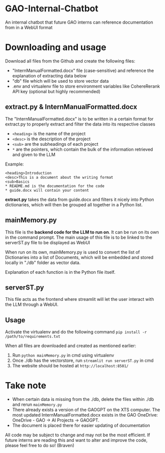 # GAO-Internal-Chatbot
An internal chatbot that future GAO interns can reference documentation from in a WebUI format


# Downloading and usage
Download all files from the Github and create the following files:
* "InternManualFormatted.docx" file (case-sensitive) and reference the explanation of extracting data below
* "db" file which will be used to store vector data
* .env and virtualenv file to store environment variables like CohereRerank API key (optional but highly recommended)

extract.py & InternManualFormatted.docx
-
The "InternManualFormatted.docx" is to be written in a certain format for extract.py to properly extract and filter the data into its respective classes

* ```<heading>``` is the name of the project
* ```<desc>``` is the description of the project
* ```<sub>``` are the subheadings of each project
* ```*``` are the pointers, which contain the bulk of the information retrieved and given to the LLM 

Example:
```
<heading>Introduction
<desc>This is a document about the writing format
<sub>Basics
* README.md is the documentation for the code
* guide.docx will contain your content
```

**extract.py** takes the data from guide.docx and filters it nicely into Python dictionaries, which will then be grouped all together in a Python list.

mainMemory.py
-
This file is the **backend code for the LLM to run on**. It can be run on its own in the command prompt. The main usage of this file is to be linked to the serverST.py file to be displayed as WebUI

When run on its own, mainMemory.py is used to convert the list of Dictionaries into a list of Documents, which will be embedded and stored locally in "./db" folder as vector data.

Explanation of each function is in the Python file itself.

serverST.py
-
This file acts as the frontend where streamlit will let the user interact with the LLM through a WebUI.

## Usage
Activate the virtualenv and do the following command ```pip install -r /path/to/requirements.txt```

When all files are downloaded and created as mentioned earlier:
1. Run ```python mainMemory.py``` in cmd using virtualenv
2. Once ./db has the vectorstore, run ```streamlit run serverST.py``` in cmd
3. The website should be hosted at ```http://localhost:8501/```

# Take note
* When certain data is missing from the ./db, delete the files within ./db and rerun ```mainMemory.py```
* There already exists a version of the GAOGPT on the XTS computer. The most updated InternManualFormatted.docx exists in the GAO OneDrive:  OneDrive - GAO -> AI Projects -> GAOGPT.
* The document is placed there for easier updating of documentation

All code may be subject to change and may not be the most efficient. If future interns are reading this and want to alter and improve the code, please feel free to do so! (Braven)
